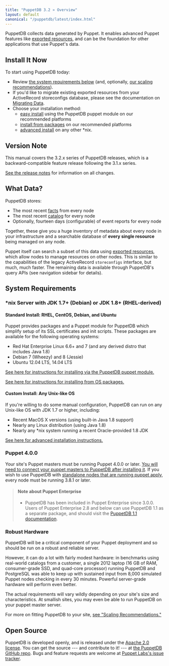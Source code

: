 ```yaml
---
title: "PuppetDB 3.2 » Overview"
layout: default
canonical: "/puppetdb/latest/index.html"
---
```


[exported]: /puppet/latest/reference/lang_exported.html
[connect]: ./connect_puppet_master.html
[apply]: ./connect_puppet_apply.html
[install_via_module]: ./install_via_module.html
[install_from_packages]: ./install_from_packages.html
[install_advanced]: ./install_from_source.html
[scaling]: ./scaling_recommendations.html
[facts]: /puppet/latest/reference/lang_facts_and_builtin_vars.html
[catalog]: /puppet/latest/reference/lang_summary.html#compilation-and-catalogs
[releasenotes]: ./release_notes.html
[github]: https://github.com/puppetlabs/puppetdb
[tracker]: https://tickets.puppetlabs.com/browse/PDB
[migrating]: ./migrate.html
[old_docs]: http://docs.puppetlabs.com/puppetdb/1.1/

PuppetDB collects data generated by Puppet. It enables advanced Puppet features like [exported resources][exported], and can be the foundation for other applications that use Puppet's data.

Install It Now
-----

To start using PuppetDB today:

* Review [the system requirements below](#system-requirements) (and, optionally, [our scaling recommendations][scaling]).
* If you'd like to migrate existing exported resources from your ActiveRecord storeconfigs database, please see the documentation on [Migrating Data][migrating].
* Choose your installation method:
    * [easy install][install_via_module] using the PuppetDB puppet module on our recommended platforms
    * [install from packages][install_from_packages] on our recommended platforms
    * [advanced install][install_advanced] on any other \*nix.

Version Note
-----

This manual covers the 3.2.x series of PuppetDB releases, which is
a backward-compatible feature release following the 3.1.x series.

[See the release notes][releasenotes] for information on all
changes.


What Data?
-----

PuppetDB stores:

* The most recent [facts][] from every node
* The most recent [catalog][] for every node
* Optionally, fourteen days (configurable) of event reports for every node

Together, these give you a huge inventory of metadata about every node in your infrastructure and a searchable database of **every single resource** being managed on any node.

Puppet itself can search a subset of this data using [exported resources][exported], which allow nodes to manage resources on other nodes. This is similar to the capabilities of the legacy ActiveRecord `storeconfigs` interface, but much, much faster. The remaining data is available through PuppetDB's query APIs (see navigation sidebar for details).

System Requirements
-----

### \*nix Server with JDK 1.7+ (Debian) or JDK 1.8+ (RHEL-derived)

#### Standard Install: RHEL, CentOS, Debian, and Ubuntu

Puppet provides packages and a Puppet module for PuppetDB which simplify setup of its SSL certificates and init scripts. These packages are available for the following operating systems:

* Red Hat Enterprise Linux 6.6+ and 7 (and any derived distro that includes Java 1.8)
* Debian 7 (Wheezy) and 8 (Jessie)
* Ubuntu 12.04 LTS, 14.04 LTS

[See here for instructions for installing via the PuppetDB puppet module.][install_via_module]

[See here for instructions for installing from OS packages.][install_from_packages]

#### Custom Install: Any Unix-like OS

If you're willing to do some manual configuration, PuppetDB can run on any Unix-like OS with JDK 1.7 or higher, including:

* Recent MacOS X versions (using built-in Java 1.8 support)
* Nearly any Linux distribution (using Java 1.8)
* Nearly any \*nix system running a recent Oracle-provided 1.8 JDK

[See here for advanced installation instructions.][install_advanced]

### Puppet 4.0.0

Your site's Puppet masters must be running Puppet 4.0.0 or
later. [You will need to connect your puppet masters to PuppetDB after installing it][connect].
If you wish to use PuppetDB with
[standalone nodes that are running puppet apply][apply], every node
must be running 3.8.1 or later.

> #### Note about Puppet Enterprise
> * PuppetDB has been included in Puppet Enterprise since 3.0.0. Users of Puppet
Enterprise 2.8 and below can use PuppetDB 1.1 as a separate package, and should
visit the [PuppetDB 1.1 documentation][old_docs].

### Robust Hardware

PuppetDB will be a critical component of your Puppet deployment and so should be run on a robust and reliable server.

However, it can do a lot with fairly modest hardware: in benchmarks using real-world catalogs from a customer, a single 2012 laptop (16 GB of RAM, consumer-grade SSD, and quad-core processor) running PuppetDB and PostgreSQL was able to keep up with sustained input from 8,000 simulated Puppet nodes checking in every 30 minutes. Powerful server-grade hardware will perform even better.

The actual requirements will vary wildly depending on your site's size and characteristics. At smallish sites, you may even be able to run PuppetDB on your puppet master server.

For more on fitting PuppetDB to your site, [see "Scaling Recommendations."][scaling]

Open Source
-----

PuppetDB is developed openly, and is released under the [Apache 2.0 license](http://www.apache.org/licenses/LICENSE-2.0.html). You can get the source --- and contribute to it! --- at [the PuppetDB GitHub repo][github]. Bugs and feature requests are welcome at [Puppet Labs's issue tracker][tracker].
